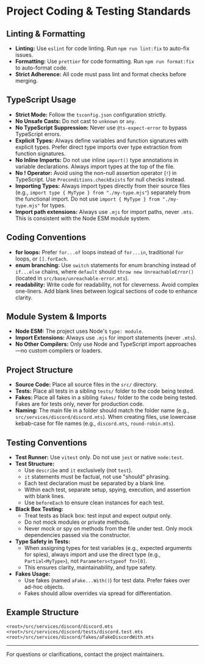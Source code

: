 # Project Coding & Testing Standards

## Linting & Formatting

- **Linting:** Use `eslint` for code linting. Run `npm run lint:fix` to auto-fix issues.
- **Formatting:** Use `prettier` for code formatting. Run `npm run format:fix` to auto-format code.
- **Strict Adherence:** All code must pass lint and format checks before merging.

## TypeScript Usage

- **Strict Mode:** Follow the `tsconfig.json` configuration strictly.
- **No Unsafe Casts:** Do not cast to `unknown` or `any`.
- **No TypeScript Suppression:** Never use `@ts-expect-error` to bypass TypeScript errors.
- **Explicit Types:** Always define variables and function signatures with explicit types. Prefer direct type imports over type extraction from function signatures.
- **No Inline Imports:** Do not use inline `import()` type annotations in variable declarations. Always import types at the top of the file.
- **No ! Operator:** Avoid using the non-null assertion operator (`!`) in TypeScript. Use `Preconditions.checkExists` for null checks instead.
- **Importing Types:** Always import types directly from their source files (e.g., `import type { MyType } from "./my-type.mjs"`) separately from the functional import. Do not use `import { MyType } from "./my-type.mjs"` for types.
- **Import path extensions:** Always use `.mjs` for import paths, never `.mts`. This is consistent with the Node ESM module system.

## Coding Conventions

- **for loops:** Prefer `for...of` loops instead of `for...in`, traditional `for` loops, or `[].forEach`.
- **enum branching:** Use `switch` statements for enum branching instead of `if...else` chains, where `default` should `throw new UnreachableError()` (located in `src/base/unreachable-error.mts`).
- **readability:** Write code for readability, not for cleverness. Avoid complex one-liners. Add blank lines between logical sections of code to enhance clarity.

## Module System & Imports

- **Node ESM:** The project uses Node's `type: module`.
- **Import Extensions:** Always use `.mjs` for import statements (never `.mts`).
- **No Other Compilers:** Only use Node and TypeScript import approaches—no custom compilers or loaders.

## Project Structure

- **Source Code:** Place all source files in the `src/` directory.
- **Tests:** Place all tests in a sibling `tests/` folder to the code being tested.
- **Fakes:** Place all fakes in a sibling `fakes/` folder to the code being tested. Fakes are for tests only, never for production code.
- **Naming:** The main file in a folder should match the folder name (e.g., `src/services/discord/discord.mts`). When creating files, use lowercase kebab-case for file names (e.g., `discord.mts`, `round-robin.mts`).

## Testing Conventions

- **Test Runner:** Use `vitest` only. Do not use `jest` or native `node:test`.
- **Test Structure:**
  - Use `describe` and `it` exclusively (not `test`).
  - `it` statements must be factual, not use "should" phrasing.
  - Each test declaration must be separated by a blank line.
  - Within each test, separate setup, spying, execution, and assertion with blank lines.
  - Use `beforeEach` to ensure clean instances for each test.
- **Black Box Testing:**
  - Treat tests as black box: test input and expect output only.
  - Do not mock modules or private methods.
  - Never mock or spy on methods from the file under test. Only mock dependencies passed via the constructor.
- **Type Safety in Tests:**
  - When assigning types for test variables (e.g., expected arguments for spies), always import and use the direct type (e.g., `Partial<MyType>`), not `Parameters<typeof fn>[0]`.
  - This ensures clarity, maintainability, and type safety.
- **Fakes Usage:**
  - Use fakes (named `aFake...With()`) for test data. Prefer fakes over ad-hoc objects.
  - Fakes should allow overrides via spread for differentiation.

## Example Structure

```
<root>/src/services/discord/discord.mts
<root>/src/services/discord/tests/discord.test.mts
<root>/src/services/discord/fakes/aFakeDiscordWith.mts
```

---

For questions or clarifications, contact the project maintainers.
